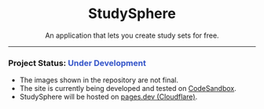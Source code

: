 <h1 align="center">StudySphere</h1>

<p align="center">An application that lets you create study sets for free.</p>

<hr>

### Project Status: <span style="color: #3455c9"><strong>Under Development</strong></span>

- The images shown in the repository are not final.  
- The site is currently being developed and tested on [CodeSandbox](https://codesandbox.io/).  
- StudySphere will be hosted on [pages.dev (Cloudflare)](https://pages.dev/).
